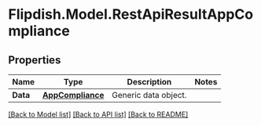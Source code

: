 # Flipdish.Model.RestApiResultAppCompliance
## Properties

Name | Type | Description | Notes
------------ | ------------- | ------------- | -------------
**Data** | [**AppCompliance**](AppCompliance.md) | Generic data object. | 

[[Back to Model list]](../README.md#documentation-for-models) [[Back to API list]](../README.md#documentation-for-api-endpoints) [[Back to README]](../README.md)

